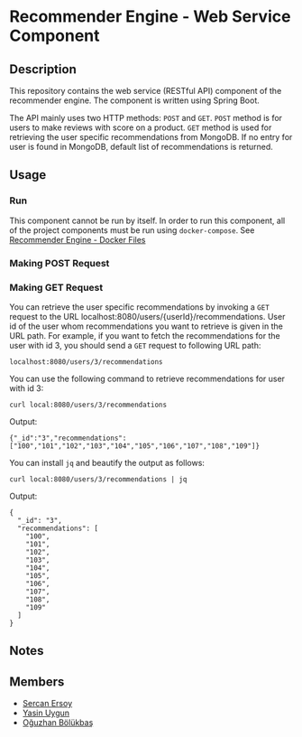 # Recommender Engine - Web Service Component

## Description
This repository contains the web service (RESTful API) component of the recommender engine. The component is written using Spring Boot.

The API mainly uses two HTTP methods: `POST` and `GET`. `POST` method is for users to make reviews with score on a product. `GET` method is used for retrieving the user specific recommendations from MongoDB. If no entry for user is found in MongoDB, default list of recommendations is returned.

## Usage
### Run
This component cannot be run by itself. In order to run this component, all of the project components must be run using `docker-compose`. See [Recommender Engine - Docker Files](https://github.com/trendyol-data-eng-summer-intern-2019/recom-engine-docker)

### Making POST Request


### Making GET Request
You can retrieve the user specific recommendations by invoking a `GET` request to the URL localhost:8080/users/{userId}/recommendations. User id of the user whom recommendations you want to retrieve is given in the URL path. For example, if you want to fetch the recommendations for the user with id 3, you should send a `GET` request to following URL path:
```
localhost:8080/users/3/recommendations
```

You can use the following command to retrieve recommendations for user with id 3:
```
curl local:8080/users/3/recommendations
```

Output:
```
{"_id":"3","recommendations":["100","101","102","103","104","105","106","107","108","109"]}
```

You can install `jq` and beautify the output as follows:
```
curl local:8080/users/3/recommendations | jq
```
Output:
```
{
  "_id": "3",
  "recommendations": [
    "100",
    "101",
    "102",
    "103",
    "104",
    "105",
    "106",
    "107",
    "108",
    "109"
  ]
}
```

## Notes


## Members
- [Sercan Ersoy]()
- [Yasin Uygun]()
- [Oğuzhan Bölükbaş]()
